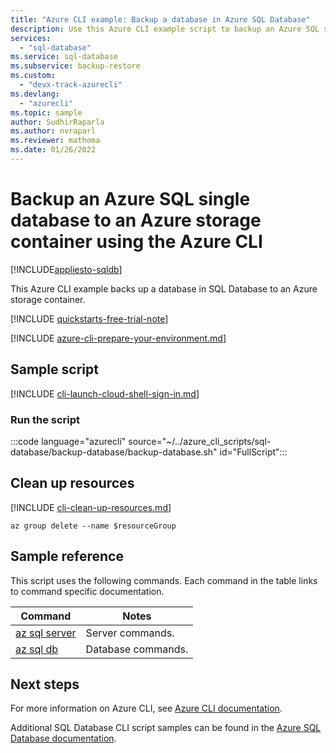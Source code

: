 ```yaml
---
title: "Azure CLI example: Backup a database in Azure SQL Database"
description: Use this Azure CLI example script to backup an Azure SQL single database to an Azure storage container
services:
  - "sql-database"
ms.service: sql-database
ms.subservice: backup-restore
ms.custom:
  - "devx-track-azurecli"
ms.devlang:
  - "azurecli"
ms.topic: sample
author: SudhirRaparla
ms.author: nvraparl
ms.reviewer: mathoma
ms.date: 01/26/2022
---
```


# Backup an Azure SQL single database to an Azure storage container using the Azure CLI

[!INCLUDE[appliesto-sqldb](../../includes/appliesto-sqldb.md)]

This Azure CLI example backs up a database in SQL Database to an Azure storage container.  

[!INCLUDE [quickstarts-free-trial-note](../../includes/quickstarts-free-trial-note.md)]

[!INCLUDE [azure-cli-prepare-your-environment.md](../../includes/azure-cli-prepare-your-environment.md)]

## Sample script

[!INCLUDE [cli-launch-cloud-shell-sign-in.md](../../includes/cli-launch-cloud-shell-sign-in.md)]

### Run the script

:::code language="azurecli" source="~/../azure_cli_scripts/sql-database/backup-database/backup-database.sh" id="FullScript":::

## Clean up resources

[!INCLUDE [cli-clean-up-resources.md](../../includes/cli-clean-up-resources.md)]

```azurecli
az group delete --name $resourceGroup
```

## Sample reference

This script uses the following commands. Each command in the table links to command specific documentation.

| Command | Notes |
|---|---|
| [az sql server](/cli/azure/sql/server) | Server commands. |
| [az sql db](/cli/azure/sql/db) | Database commands. |

## Next steps

For more information on Azure CLI, see [Azure CLI documentation](/cli/azure).

Additional SQL Database CLI script samples can be found in the [Azure SQL Database documentation](../az-cli-script-samples-content-guide.md).
